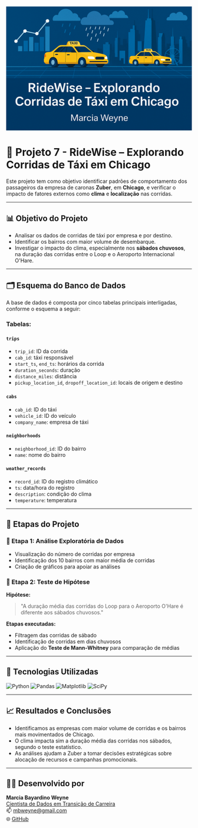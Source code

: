 ![Banner do Projeto](Banner.png)
# 🚖 Projeto 7 - RideWise – Explorando Corridas de Táxi em Chicago

Este projeto tem como objetivo identificar padrões de comportamento dos passageiros da empresa de caronas **Zuber**, em **Chicago**, e verificar o impacto de fatores externos como **clima** e **localização** nas corridas.

---

## 📊 Objetivo do Projeto

- Analisar os dados de corridas de táxi por empresa e por destino.
- Identificar os bairros com maior volume de desembarque.
- Investigar o impacto do clima, especialmente nos **sábados chuvosos**, na duração das corridas entre o Loop e o Aeroporto Internacional O'Hare.

---

## 🗂 Esquema do Banco de Dados

A base de dados é composta por cinco tabelas principais interligadas, conforme o esquema a seguir:

### Tabelas:

#### `trips`
- `trip_id`: ID da corrida
- `cab_id`: táxi responsável
- `start_ts`, `end_ts`: horários da corrida
- `duration_seconds`: duração
- `distance_miles`: distância
- `pickup_location_id`, `dropoff_location_id`: locais de origem e destino

#### `cabs`
- `cab_id`: ID do táxi
- `vehicle_id`: ID do veículo
- `company_name`: empresa de táxi

#### `neighborhoods`
- `neighborhood_id`: ID do bairro
- `name`: nome do bairro

#### `weather_records`
- `record_id`: ID do registro climático
- `ts`: data/hora do registro
- `description`: condição do clima
- `temperature`: temperatura

---

## 🧪 Etapas do Projeto

### 📌 Etapa 1: Análise Exploratória de Dados
- Visualização do número de corridas por empresa
- Identificação dos 10 bairros com maior média de corridas
- Criação de gráficos para apoiar as análises

### 📌 Etapa 2: Teste de Hipótese
**Hipótese:**  
> "A duração média das corridas do Loop para o Aeroporto O'Hare é diferente aos sábados chuvosos."

**Etapas executadas:**
- Filtragem das corridas de sábado
- Identificação de corridas em dias chuvosos
- Aplicação do **Teste de Mann-Whitney** para comparação de médias

---

## 📌 Tecnologias Utilizadas

![Python](https://img.shields.io/badge/-Python-3776AB?logo=python&logoColor=white&style=flat)
![Pandas](https://img.shields.io/badge/-Pandas-150458?logo=pandas&logoColor=white&style=flat)
![Matplotlib](https://img.shields.io/badge/-Matplotlib-11557C?logo=matplotlib&logoColor=white&style=flat)
![SciPy](https://img.shields.io/badge/-SciPy-8CAAE6?logo=scipy&logoColor=white&style=flat)

---

## 📈 Resultados e Conclusões

- Identificamos as empresas com maior volume de corridas e os bairros mais movimentados de Chicago.
- O clima impacta sim a duração média das corridas nos sábados, segundo o teste estatístico.
- As análises ajudam a Zuber a tomar decisões estratégicas sobre alocação de recursos e campanhas promocionais.

---

## 👩‍💻 Desenvolvido por

**Marcia Bayardino Weyne**  
[Cientista de Dados em Transição de Carreira](https://www.linkedin.com/in/marcia-bayardino-weyne)  
📫 mbweyne@gmail.com  
🌐 [GitHub](https://github.com/mbweyne)

